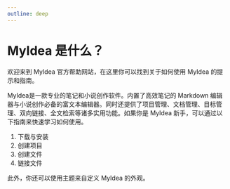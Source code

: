 ```yaml
---
outline: deep
---
```


# MyIdea 是什么？

欢迎来到 MyIdea 官方帮助网站，在这里你可以找到关于如何使用 MyIdea 的提示和指南。

MyIdea是一款专业的笔记和小说创作软件。内置了高效笔记的 Markdown 编辑器与小说创作必备的富文本编辑器。同时还提供了项目管理、文档管理、目标管理、双向链接、全文检索等诸多实用功能。如果你是 MyIdea 新手，可以通过以下指南来快速学习如何使用。

1. 下载与安装
2. 创建项目
3. 创建文件
4. 链接文件

此外，你还可以使用主题来自定义 MyIdea 的外观。
